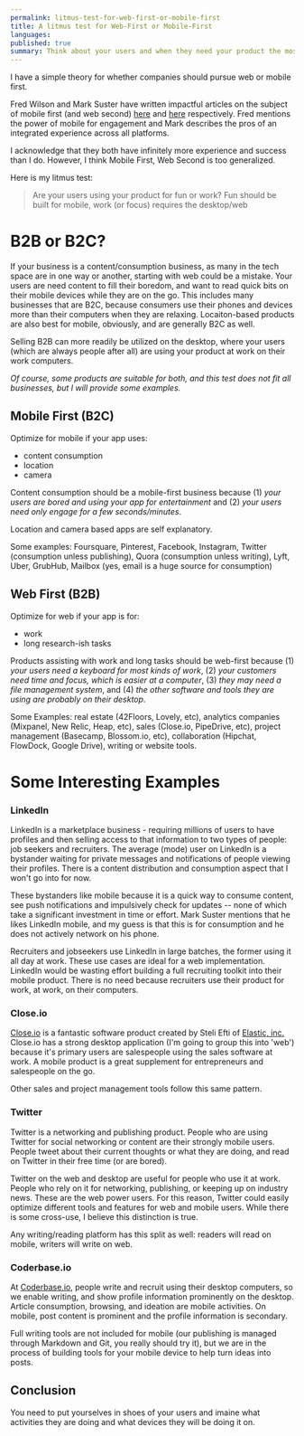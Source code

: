 ```yaml
---
permalink: litmus-test-for-web-first-or-mobile-first
title: A litmus test for Web-First or Mobile-First
languages:
published: true
summary: Think about your users and when they need your product the most.
---
```


I have a simple theory for whether companies should pursue web or mobile first.

Fred Wilson and Mark Suster have written impactful articles on the subject of mobile first (and web second) [here](http://avc.com/2010/09/mobile-first-web-second/) and [here](http://www.bothsidesofthetable.com/2012/01/28/web-second-mobile-first/) respectively. Fred mentions the power of mobile for engagement and Mark describes the pros of an integrated experience across all platforms.


I acknowledge that they both have infinitely more experience and success than I do. However, I think Mobile First, Web Second is too generalized.

Here is my litmus test:

> Are your users using your product for fun or work? 
> Fun should be built for mobile, work (or focus) requires the desktop/web

# B2B or B2C?

If your business is a content/consumption business, as many in the tech space are in one way or another, starting with web could be a mistake. Your users are need content to fill their boredom, and want to read quick bits on their mobile devices while they are on the go. This includes many businesses that are B2C, because consumers use their phones and devices more than their computers when they are relaxing. Locaiton-based products are also best for mobile, obviously, and are generally B2C as well.

Selling B2B can more readily be utilized on the desktop, where your users (which are always people after all) are using your product at work on their work computers.

*Of course, some products are suitable for both, and this test does not fit all businesses, but I will provide some examples.*

## Mobile First (B2C)
Optimize for mobile if your app uses:
- content consumption
- location
- camera

Content consumption should be a mobile-first business because (1) *your users are bored and using your app for entertainment* and (2) *your users need only engage for a few seconds/minutes*.

Location and camera based apps are self explanatory.

Some examples: Foursquare, Pinterest, Facebook, Instagram, Twitter (consumption unless publishing), Quora (consumption unless writing), Lyft, Uber, GrubHub, Mailbox (yes, email is a huge source for consumption)

## Web First (B2B)

Optimize for web if your app is for:
- work
- long research-ish tasks

Products assisting with work and long tasks should be web-first because (1) *your users need a keyboard for most kinds of work*, (2) *your customers need time and focus, which is easier at a computer*, (3) *they may need a file management system*, and (4) *the other software and tools they are using are probably on their desktop*.

Some Examples: real estate (42Floors, Lovely, etc), analytics companies (Mixpanel, New Relic, Heap, etc), sales (Close.io, PipeDrive, etc), project management (Basecamp, Blossom.io, etc), collaboration (Hipchat, FlowDock, Google Drive), writing or website tools.



# Some Interesting Examples


### LinkedIn

LinkedIn is a marketplace business - requiring millions of users to have profiles and then selling access to that information to two types of people: job seekers and recruiters. The average (mode) user on LinkedIn is a bystander waiting for private messages and notifications of people viewing their profiles. There is a content distribution and consumption aspect that I won't go into for now.

These bystanders like mobile because it is a quick way to consume content, see push notifications and impulsively check for updates -- none of which take a significant investment in time or effort. Mark Suster mentions that he likes LinkedIn mobile, and my guess is that this is for consumption and he does not actively network on his phone.

Recruiters and jobseekers use LinkedIn in large batches, the former using it all day at work. These use cases are ideal for a web implementation. LinkedIn would be wasting effort building a full recruiting toolkit into their mobile product. There is no need because recruiters use their product for work, at work, on their computers.


### Close.io
[Close.io](http://close.io) is a fantastic software product created by Steli Efti of [Elastic, inc.](https://elasticsales.com/) Close.io has a strong desktop application (I'm going to group this into 'web') because it's primary users are salespeople using the sales software at work. A mobile product is a great supplement for entrepreneurs and salespeople on the go.

Other sales and project management tools follow this same pattern.

### Twitter

Twitter is a networking and publishing product. People who are using Twitter for social networking or content are their strongly mobile users. People tweet about their current thoughts or what they are doing, and read on Twitter in their free time (or are bored).

Twitter on the web and desktop are useful for people who use it at work. People who rely on it for networking, publishing, or keeping up on industry news. These are the web power users. For this reason, Twitter could easily optimize different tools and features for web and mobile users. While there is some cross-use, I believe this distinction is true.

Any writing/reading platform has this split as well: readers will read on mobile, writers will write on web.

### Coderbase.io

At [Coderbase.io](http://coderbase.io), people write and recruit using their desktop computers, so we enable writing, and show profile information prominently on the desktop. Article consumption, browsing, and ideation are mobile activities. On mobile, post content is prominent and the profile information is secondary.

Full writing tools are not included for mobile (our publishing is managed through Markdown and Git, you really should try it), but we are in the process of building tools for your mobile device to help turn ideas into posts.


## Conclusion

You need to put yourselves in shoes of your users and imaine what activities they are doing and what devices they will be doing it on. 

